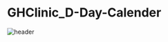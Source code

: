 # GHClinic_D-Day-Calender
![header](https://capsule-render.vercel.app/api?type=slice&color=auto&height=300&section=header&text=Noh%20Seung%20Jun&fontSize=90)
